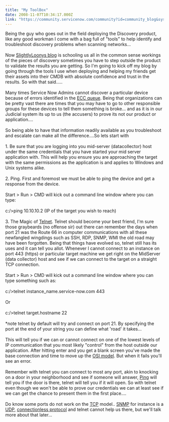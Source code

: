 ```yaml
---
title: "My ToolBox"
date: 2008-11-07T10:34:17.000Z
link: "https://community.servicenow.com/community?id=community_blog&sys_id=921d22e5dbd0dbc01dcaf3231f9619d8"
---
```

<p>Being the guy who goes out in the field deploying the Discovery product, like any good workman I come with a bag full of "tools" to help identify and troubleshoot discovery problems when scanning networks...<br /><br />Now <a title="mmunity.service-now.com/blog/1005565" href="http://community.service-now.com/blog/1005565">SlightlyLoonys blog</a> is schooling us all in the common sense workings of the pieces of discovery sometimes you have to step outside the product to validate the results you are getting. So I'm going to kick off my blog by going through the tools I use when deploying and helping my friends get their assets into their CMDB with absolute confidence and trust in the results. So with that said.....<br /><br />Many times Service Now Admins cannot discover a particular device because of errors identified in the <a title="lightlyLoony/blog/2008/11/5/1915" href="/community?id=community_blog&sys_id=786ceaa1dbd0dbc01dcaf3231f96193e">ECC queue</a>. Being that organizations can be pretty vast there are times that you may have to go to other responsible groups for these devices to tell them something is broke... and as it is in our Judicial system its up to us (the accusers) to prove its not our product or application....<br /><br />So being able to have that information readily available as you troubleshoot and escalate can make all the difference....So lets start with <br /><br />1. Be sure that you are logging into you mid-server (datacollector) host under the same credentials that you have started your mid server application with. This will help you ensure you are approaching the target with the same permissions as the application is and applies to Windows and Unix systems alike.<br /><br />2. Ping. First and foremost we must be able to ping the device and get a response from the device.<br /><br />Start &gt; Run &gt; CMD will kick out a command line window where you can type:<br /><br />c:/&gt;ping 10.10.10.2 (IP of the target you wish to reach)<br /><br />3. The Magic of <a title=".wikipedia.org/wiki/Telnet" href="http://en.wikipedia.org/wiki/Telnet">Telnet</a>. Telnet should become your best friend, I'm sure those graybeards (no offense sir) out there can remember the days when port 21 was the Route 66 in computer communications with all these newfangled wingdings such as SSH, RDP, SNMP, WMI the old road may have been forgotten. Being that things have evolved so, telnet still has its uses and it can tell you allot. Whenever I cannot connect to an instance on port 443 (https) or particular target machine we get right on the MidServer (data collector) host and see if we can connect to the target on a straight TCP connection. <br /><br />Start &gt; Run &gt; CMD will kick out a command line window where you can type something such as:<br /><br />c:/&gt;telnet instance_name.service-now.com 443<br /><br />Or<br /><br />c:/&gt;telnet target.hostname 22<br /><br />*note telnet by default will try and connect on port 21. By specifying the port at the end of your string you can define what 'road' it takes...<br /><br />This will tell you if we can or cannot connect on one of the lowest levels of IP communication that you most likely "control" from the host outside our application. After hitting enter and you get a blank screen you've made the base connection and time to move up the <a title=".wikipedia.org/wiki/OSI_model" href="http://en.wikipedia.org/wiki/OSI_model">OSI model</a>. But when it fails you'll see an error.<br /><br />Remember with telnet you can connect to most any port, akin to knocking on a door in your neighborhood and see if someone will answer, <a title="lightlyLoony/blog/2008/11/4/1914" href="/community?id=community_blog&sys_id=f8aca225dbd0dbc01dcaf3231f961974">Ping</a> will tell you if the door is there, telnet will tell you if it will open. So with telnet even though we won't be able to prove our credentials we can at least see if we can get the chance to present them in the first place....<br /><br />Do know some ports do not work on the <a title=".wikipedia.org/wiki/Transmission_Control_Protocol" href="http://en.wikipedia.org/wiki/Transmission_Control_Protocol">TCP</a> model.. <a title=".wikipedia.org/wiki/Simple_Network_Management_Protocol" href="http://en.wikipedia.org/wiki/Simple_Network_Management_Protocol">SNMP</a> for instance is a <a title=".wikipedia.org/wiki/User_Datagram_Protocol" href="http://en.wikipedia.org/wiki/User_Datagram_Protocol">UDP</a>, <a title=".wikipedia.org/wiki/Connectionless_protocol" href="http://en.wikipedia.org/wiki/Connectionless_protocol">connectionless protocol</a> and telnet cannot help us there, but we'll talk more about that later...</p>